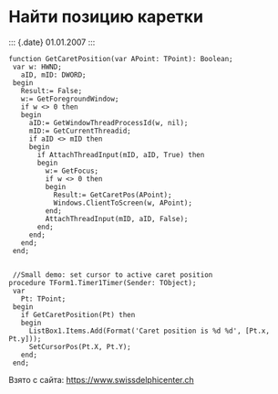 Найти позицию каретки
=====================

::: {.date}
01.01.2007
:::

    function GetCaretPosition(var APoint: TPoint): Boolean;
     var w: HWND;
       aID, mID: DWORD;
     begin
       Result:= False;
       w:= GetForegroundWindow;
       if w <> 0 then
       begin
         aID:= GetWindowThreadProcessId(w, nil);
         mID:= GetCurrentThreadid;
         if aID <> mID then
         begin
           if AttachThreadInput(mID, aID, True) then
           begin
             w:= GetFocus;
             if w <> 0 then
             begin
               Result:= GetCaretPos(APoint);
               Windows.ClientToScreen(w, APoint);
             end;
             AttachThreadInput(mID, aID, False);
           end;
         end;
       end;
     end;
     
     
     //Small demo: set cursor to active caret position 
    procedure TForm1.Timer1Timer(Sender: TObject);
     var
       Pt: TPoint;
     begin
       if GetCaretPosition(Pt) then
       begin
         ListBox1.Items.Add(Format('Caret position is %d %d', [Pt.x, Pt.y]));
         SetCursorPos(Pt.X, Pt.Y);
       end;
     end;

Взято с сайта: <https://www.swissdelphicenter.ch>
